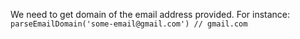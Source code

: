 We need to get domain of the email address provided.
For instance:
`parseEmailDomain('some-email@gmail.com') // gmail.com`